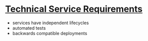 # [Technical Service Requirements](https://github.com/UKHomeOffice/technical-service-requirements)
- services have independent lifecycles
- automated tests
- backwards compatible deployments
